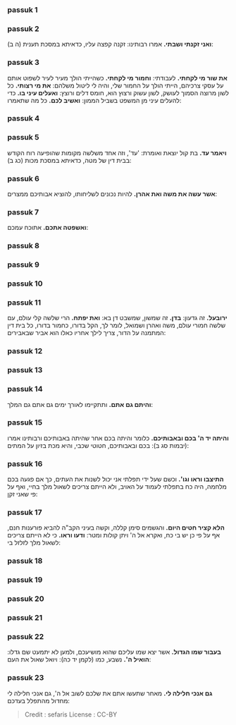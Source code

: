 
### passuk 1

### passuk 2
<b>ואני זקנתי ושבתי.</b> אמרו רבותינו: זקנה קפצה עליו, כדאיתא במסכת תענית (ה ב):

### passuk 3
<b>את שור מי לקחתי.</b> לעבודתי:
<b>וחמור מי לקחתי.</b> כשהייתי הולך מעיר לעיר לשפוט אותם על עסקי צרכיהם, הייתי הולך על החמור שלי, והיה לי ליטול משלהם: 
<b>את מי רצותי.</b> כל לשון מרוצה הסמוך לעושק, לשון עשוק ורצוץ הוא, חומס דלים ורוצץ: 
<b>ואעלים עיני בו.</b> כדי להעלים עיני מן המשפט בשביל הממון:
<b>ואשיב לכם.</b> כל מה שתאמרו:

### passuk 4

### passuk 5
<b>ויאמר עד.</b> בת קול יוצאת ואומרת: 'עד', וזה אחד משלשה מקומות שהופיעה רוח הקודש בבית דין של מטה, כדאיתא במסכת מכות (כג ב):

### passuk 6
<b>אשר עשה את משה ואת אהרן.</b> להיות נכונים לשליחותו, להוציא אבותיכם ממצרים:

### passuk 7
<b>ואשפטה אתכם.</b> אתוכח עמכם:

### passuk 8

### passuk 9

### passuk 10

### passuk 11
<b>ירובעל.</b> זה גדעון:
<b>בדן.</b> זה שמשון, שמשבט דן בא: 
<b>ואת יפתח.</b> הרי שלשה קלי עולם, עם שלשה חמורי עולם, משה ואהרן ושמואל, לומר לך, הקל בדורו, כחמור בדורו, כל בית דין המתמנה על הדור, צריך לילך אחריו כאלו הוא אביר שבאבירים:

### passuk 12

### passuk 13

### passuk 14
<b>והיתם גם אתם.</b> ותתקיימו לאורך ימים גם אתם גם המלך:

### passuk 15
<b>והיתה יד ה' בכם ובאבותיכם.</b> כלומר והיתה בכם אחר שהיתה באבותיכם ורבותינו אמרו (יבמות סג ב): בכם ובאבותיכם, חטוטי שכבי, והיא מכת בזיון על המתים:

### passuk 16
<b>התיצבו וראו וגו'.</b> וכשם שעל ידי תפלתי אני יכול לשנות את העתים, כך אם פגעה בכם מלחמה, היה כח בתפלתי לעמוד על האויב, ולא הייתם צריכים לשאול מלך בחיי, ואף על פי שאני זקן:

### passuk 17
<b>הלא קציר חטים היום.</b> והגשמים סימן קללה, וקשה בעיני הקב"ה להביא פורענות חנם, אף על פי כן יש בי כח, ואקרא אל ה' ויתן קולות ומטר: 
<b>ודעו וראו.</b> כי לא הייתם צריכים לשאול מלך לזלזל בי:

### passuk 18

### passuk 19

### passuk 20

### passuk 21

### passuk 22
<b>בעבור שמו הגדול.</b> אשר יצא שמו עליכם שהוא מושיעכם, ולמען לא יתמעט שם גדלו: 
<b>הואיל ה'.</b> נשבע, כמו (לקמן יד כה): ויואל שאול את העם:

### passuk 23
<b>גם אנכי חלילה לי.</b> מאחר שתעשו אתם את שלכם לשוב אל ה', גם אנכי חלילה לי מחדול מהתפלל בעדכם:

>Credit : sefaris
>License : CC-BY
